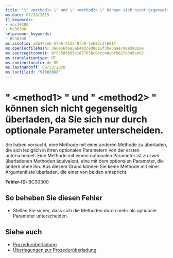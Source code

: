 ```yaml
---
title: "\" <method1> \" und \" <method2> \" können sich nicht gegenseitig überladen, da Sie sich nur durch optionale Parameter unterscheiden."
ms.date: 07/20/2015
f1_keywords:
- vbc30300
- bc30300
helpviewer_keywords:
- BC30300
ms.assetid: adb44ceb-57a0-4123-8fd8-7eb83c3f601f
ms.openlocfilehash: 3e6e66baa5ab4adced0616f3be3aae7aaeda016e
ms.sourcegitcommit: bf5c5850654187705bc94cc40ebfb62fe346ab02
ms.translationtype: MT
ms.contentlocale: de-DE
ms.lasthandoff: 09/23/2020
ms.locfileid: "91082668"
---
```

# <a name="method1-and-method2-cannot-overload-each-other-because-they-differ-only-by-optional-parameters"></a>" \<method1> " und " \<method2> " können sich nicht gegenseitig überladen, da Sie sich nur durch optionale Parameter unterscheiden.

Sie haben versucht, eine Methode mit einer anderen Methode zu überladen, die sich lediglich in ihren optionalen Parametern von der ersten unterscheidet. Eine Methode mit einem optionalen Parameter ist zu zwei überladenen Methoden äquivalent, eine mit dem optionalen Parameter, die andere ohne ihn. Aus diesem Grund können Sie keine Methode mit einer Argumentliste überladen, die einer von beiden entspricht.  
  
 **Fehler-ID:** BC30300  
  
## <a name="to-correct-this-error"></a>So beheben Sie diesen Fehler  
  
- Stellen Sie sicher, dass sich die Methoden durch mehr als optionale Parameter unterscheiden.  
  
## <a name="see-also"></a>Siehe auch

- [Prozedurüberladung](../programming-guide/language-features/procedures/procedure-overloading.md)
- [Überlegungen zur Prozedurüberladung](../programming-guide/language-features/procedures/considerations-in-overloading-procedures.md)
